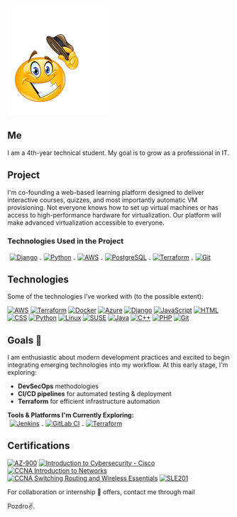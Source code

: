 <img src="Howdy.png" alt="Howdy">

## Me
I am a 4th-year technical student. My goal is to grow as a professional in IT.

## Project 
I'm co-founding a web-based learning platform designed to deliver interactive courses, quizzes, and most importantly automatic VM provisioning. Not everyone knows how to set up virtual machines or has access to high-performance hardware for virtualization. Our platform will make advanced virtualization accessible to everyone.

### Technologies Used in the Project
<a href="https://www.djangoproject.com">
  <img src="https://upload.wikimedia.org/wikipedia/commons/7/75/Django_logo.svg" alt="Django" width="80" style="margin: 0 5px; vertical-align: middle; background-color: transparent; border: none;">
</a>
<a href="https://www.python.org">
  <img src="https://upload.wikimedia.org/wikipedia/commons/c/c3/Python-logo-notext.svg" alt="Python" width="80" style="margin: 0 5px; vertical-align: middle; background-color: transparent; border: none;">
</a>
<a href="https://aws.amazon.com">
  <img src="https://upload.wikimedia.org/wikipedia/commons/9/93/Amazon_Web_Services_Logo.svg" alt="AWS" width="80" style="margin: 0 5px; vertical-align: middle; background-color: transparent; border: none;">
</a>
<a href="https://www.postgresql.org">
  <img src="https://upload.wikimedia.org/wikipedia/commons/2/29/Postgresql_elephant.svg" alt="PostgreSQL" width="80" style="margin: 0 5px; vertical-align: middle; background-color: transparent; border: none;">
</a>
<a href="https://www.terraform.io">
  <img src="https://szkoladevnet.pl/wp-content/uploads/2020/05/og-image-8b3e4f7d.png" alt="Terraform" width="80" style="margin: 0 5px; vertical-align: middle; background-color: transparent; border: none;">
</a>
<a href="https://git-scm.com">
  <img src="https://upload.wikimedia.org/wikipedia/commons/e/e0/Git-logo.svg" alt="Git" width="80" style="margin: 0 5px; vertical-align: middle; background-color: transparent; border: none;">
</a>

## Technologies
Some of the technologies I’ve worked with (to the possible extent):

[![AWS](https://img.shields.io/badge/AWS-232F3E?style=flat&logo=amazon-aws&logoColor=white)](https://aws.amazon.com) [![Terraform](https://img.shields.io/badge/Terraform-7B42B6?style=flat&logo=terraform&logoColor=white)](https://www.terraform.io) [![Docker](https://img.shields.io/badge/Docker-2496ED?style=flat&logo=docker&logoColor=white)](https://www.docker.com) [![Azure](https://img.shields.io/badge/Azure-0089D6?style=flat&logo=microsoft-azure&logoColor=white)](https://azure.microsoft.com) [![Django](https://img.shields.io/badge/Django-092E20?style=flat&logo=django&logoColor=white)](https://www.djangoproject.com) [![JavaScript](https://img.shields.io/badge/JavaScript-F7DF1E?style=flat&logo=javascript&logoColor=black)](https://developer.mozilla.org/en-US/docs/Web/JavaScript) [![HTML](https://img.shields.io/badge/HTML-E34F26?style=flat&logo=html5&logoColor=white)](https://developer.mozilla.org/en-US/docs/Web/HTML) [![CSS](https://img.shields.io/badge/CSS-1572B6?style=flat&logo=css3&logoColor=white)](https://developer.mozilla.org/en-US/docs/Web/CSS) [![Python](https://img.shields.io/badge/Python-3776AB?style=flat&logo=python&logoColor=white)](https://www.python.org) [![Linux](https://img.shields.io/badge/Linux-FCC624?style=flat&logo=linux&logoColor=black)](https://www.kernel.org) [![SUSE](https://img.shields.io/badge/SUSE-3E9E3E?style=flat&logo=suse&logoColor=white)](https://www.suse.com) [![Java](https://img.shields.io/badge/java-%23ED8B00.svg?style=flat&logo=openjdk&logoColor=white)](https://www.oracle.com/java) [![C++](https://img.shields.io/badge/C%2B%2B-00599C?style=flat&logo=c%2B%2B&logoColor=white)](https://isocpp.org) [![PHP](https://img.shields.io/badge/PHP-777BB4?style=flat&logo=php&logoColor=white)](https://www.php.net) [![Git](https://img.shields.io/badge/Git-F05032?style=flat&logo=git&logoColor=white)](https://git-scm.com)

## Goals 🎯
I am enthusiastic about modern development practices and excited to begin integrating emerging technologies into my workflow. At this early stage, I'm exploring:
- **DevSecOps** methodologies  
- **CI/CD pipelines** for automated testing & deployment  
- **Terraform** for efficient infrastructure automation

**Tools & Platforms I'm Currently Exploring:**  
<a href="https://jenkins.io">
  <img src="https://upload.wikimedia.org/wikipedia/commons/thumb/e/e9/Jenkins_logo.svg/1483px-Jenkins_logo.svg.png" alt="Jenkins" width="80" style="margin: 0 5px; vertical-align: middle; background-color: transparent; border: none;">
</a>
<a href="https://about.gitlab.com/">
  <img src="https://w7.pngwing.com/pngs/881/310/png-transparent-gitlab-original-wordmark-logo-icon.png" alt="GitLab CI" width="80" style="margin: 0 5px; vertical-align: middle; background-color: transparent; border: none;">
</a>
<a href="https://www.terraform.io">
  <img src="https://szkoladevnet.pl/wp-content/uploads/2020/05/og-image-8b3e4f7d.png" alt="Terraform" width="80" style="margin: 0 5px; vertical-align: middle; background-color: transparent; border: none;">
</a>

## Certifications
[![AZ-900](https://img.shields.io/badge/AZ--900-0078D4?style=flat&logo=microsoft-azure&logoColor=white)](https://learn.microsoft.com/en-us/certifications/azure-fundamentals) [![Introduction to Cybersecurity - Cisco](https://img.shields.io/badge/Introduction%20to%20Cybersecurity-003B5C?style=flat&logo=cisco&logoColor=white)](https://www.netacad.com/courses/introduction-to-cybersecurity) [![CCNA Introduction to Networks](https://img.shields.io/badge/CCNA%20Intro%20to%20Networks-006D8C?style=flat&logo=cisco&logoColor=white)](https://www.netacad.com/courses/networking/ccna-introduction-networks) [![CCNA Switching Routing and Wireless Essentials](https://img.shields.io/badge/CCNA%20Switching%20Routing%20and%20Wireless%20Essentials-006D8C?style=flat&logo=cisco&logoColor=white)](https://www.netacad.com/courses/networking/ccna-switching-routing-wireless-essentials) [![SLE201](https://img.shields.io/badge/SLE201-4B92DB?style=flat&logo=suse&logoColor=white)](https://www.suse.com/training/course/sle201v15/)

For collaboration or internship 👀 offers, contact me through mail

Pozdro✌️.
